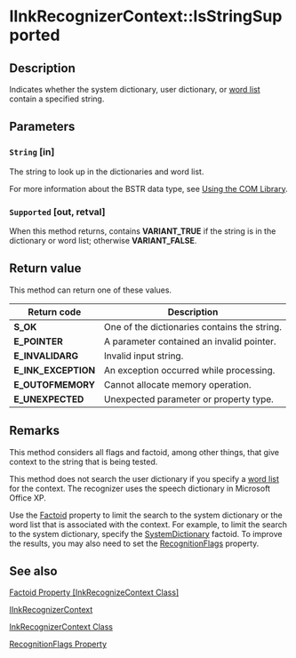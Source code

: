 # IInkRecognizerContext::IsStringSupported

## Description

Indicates whether the system dictionary, user dictionary, or [word list](https://learn.microsoft.com/windows/desktop/tablet/inkwordlist-class) contain a specified string.

## Parameters

### `String` [in]

The string to look up in the dictionaries and word list.

For more information about the BSTR data type, see [Using the COM Library](https://learn.microsoft.com/windows/desktop/tablet/using-the-com-library).

### `Supported` [out, retval]

When this method returns, contains **VARIANT_TRUE** if the string is in the dictionary or word list; otherwise **VARIANT_FALSE**.

## Return value

This method can return one of these values.

| Return code | Description |
| --- | --- |
| **S_OK** | One of the dictionaries contains the string. |
| **E_POINTER** | A parameter contained an invalid pointer. |
| **E_INVALIDARG** | Invalid input string. |
| **E_INK_EXCEPTION** | An exception occurred while processing. |
| **E_OUTOFMEMORY** | Cannot allocate memory operation. |
| **E_UNEXPECTED** | Unexpected parameter or property type. |

## Remarks

This method considers all flags and factoid, among other things, that give context to the string that is being tested.

This method does not search the user dictionary if you specify a [word list](https://learn.microsoft.com/windows/desktop/tablet/inkwordlist-class) for the context. The recognizer uses the speech dictionary in Microsoft Office XP.

Use the [Factoid](https://learn.microsoft.com/windows/desktop/api/msinkaut/nf-msinkaut-iinkrecognizercontext-get_factoid) property to limit the search to the system dictionary or the word list that is associated with the context. For example, to limit the search to the system dictionary, specify the [SystemDictionary](https://learn.microsoft.com/windows/desktop/tablet/factoid-constants) factoid. To improve the results, you may also need to set the [RecognitionFlags](https://learn.microsoft.com/windows/desktop/api/msinkaut/nf-msinkaut-iinkrecognizercontext-get_recognitionflags) property.

## See also

[Factoid Property [InkRecognizeContext Class]](https://learn.microsoft.com/windows/desktop/api/msinkaut/nf-msinkaut-iinkrecognizercontext-get_factoid)

[IInkRecognizerContext](https://learn.microsoft.com/windows/win32/api/msinkaut/nn-msinkaut-iinkrecognizercontext)

[InkRecognizerContext Class](https://learn.microsoft.com/windows/desktop/tablet/inkrecognizercontext-class)

[RecognitionFlags Property](https://learn.microsoft.com/windows/desktop/api/msinkaut/nf-msinkaut-iinkrecognizercontext-get_recognitionflags)